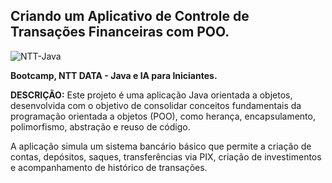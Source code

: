 ## Criando um Aplicativo de Controle de Transações Financeiras com POO.

![NTT-Java](https://github.com/user-attachments/assets/af4f7d76-2bff-4dc5-9bb7-74f8e79ff1c9)


**Bootcamp, NTT DATA - Java e IA para Iniciantes.**


**DESCRIÇÃO:**
Este projeto é uma aplicação Java orientada a objetos, desenvolvida com o objetivo de consolidar conceitos fundamentais da programação orientada a objetos (POO), como herança, encapsulamento, polimorfismo, abstração e reuso de código. 

A aplicação simula um sistema bancário básico que permite a criação de contas, depósitos, saques, transferências via PIX, criação de investimentos e acompanhamento de histórico de transações.

